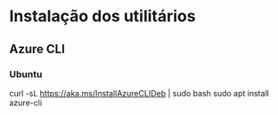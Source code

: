 # Instalação dos utilitários

## Azure CLI
### Ubuntu

curl -sL https://aka.ms/InstallAzureCLIDeb | sudo bash
sudo apt install azure-cli


